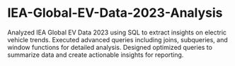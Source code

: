 # IEA-Global-EV-Data-2023-Analysis
Analyzed IEA Global EV Data 2023 using SQL to extract insights on electric vehicle trends. Executed advanced queries including joins, subqueries, and window functions for detailed analysis. Designed optimized queries to summarize data and create actionable insights for reporting.
